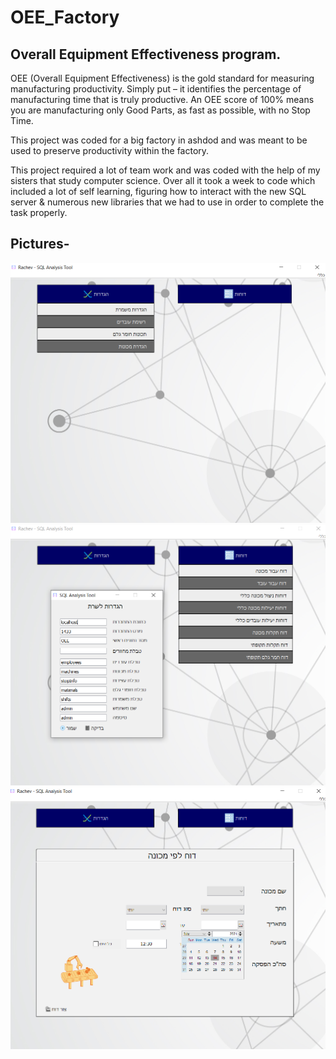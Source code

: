 # OEE_Factory

Overall Equipment Effectiveness program.
-----


OEE (Overall Equipment Effectiveness) is the gold standard for measuring manufacturing productivity. Simply put – it identifies the percentage of manufacturing time that is truly productive. An OEE score of 100% means you are manufacturing only Good Parts, as fast as possible, with no Stop Time.


This project was coded for a big factory in ashdod and was meant to be used to preserve productivity within the factory.

This project required a lot of team work and was coded with the help of my sisters that study computer science.
Over all it took a week to code which included a lot of self learning, figuring how to interact with the new SQL server & numerous new libraries that we had to use in order to complete the task properly.
 
 


Pictures-
-------
![Screenshot](Picture1.png)
![Screenshot](Picture2.png)
![Screenshot](Picture3.png)


